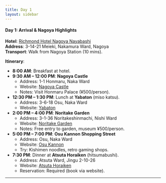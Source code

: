 ```yaml
---
title: Day 1
layout: sidebar
---
```

#### **Day 1: Arrival & Nagoya Highlights**  
**Hotel**: [Richmond Hotel Nagoya Nayabashi](https://www.richmondhotel.jp/nagoya-nayabashi/en/)  
**Address**: 3-14-21 Meieki, Nakamura Ward, Nagoya  
**Transport**: Walk from Nagoya Station (10 mins).  

**Itinerary**:  
- **8:00 AM**: Breakfast at hotel.  
- **9:30 AM – 12:00 PM**: **Nagoya Castle**  
  - Address: 1-1 Honmaru, Naka Ward  
  - Website: [Nagoya Castle](https://www.nagoyajo.city.nagoya.jp/)  
  - Notes: Visit Honmaru Palace (¥500/person).  
- **12:30 PM – 1:30 PM**: Lunch at **Yabaton** (miso katsu).  
  - Address: 3-6-18 Osu, Naka Ward  
  - Website: [Yabaton](https://www.yabaton.com/)  
- **2:00 PM – 4:00 PM**: **Noritake Garden**  
  - Address: 3-1-36 Noritakeshinmachi, Nishi Ward  
  - Website: [Noritake Garden](https://www.noritake.co.jp/eng/mori/)  
  - Notes: Free entry to garden, museum ¥500/person.  
- **5:00 PM – 7:00 PM**: **Osu Kannon Shopping Street**  
  - Address: Osu, Naka Ward  
  - Website: [Osu Kannon](https://osu.jp/en/)  
  - Try: Kishimen noodles, retro gaming shops.  
- **7:30 PM**: Dinner at **Atsuta Horaiken** (hitsumabushi).  
  - Address: Atsuta Ward, Jingu 2-10-26  
  - Website: [Atsuta Horaiken](https://www.houraiken.com/)  
  - Reservation: Required (book via website).  

---
